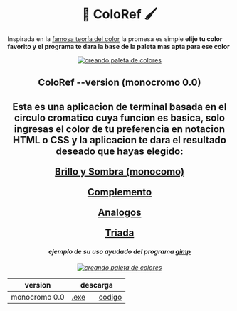 <h1 align="center">🎨 ColoRef 🖌</h1>
  
Inspirada en la [famosa teoría del color](https://es.wikipedia.org/wiki/Teoría_del_color) la promesa es simple **elije tu color favorito y el programa te dara la base de la paleta mas apta para ese color**


<p align="center">
<a href="https://github.com/NekoShooter/ColorRef#esta-es-una-aplicacion-de-terminal-basada-en-el-circulo-cromatico-cuya-funcion-es-basica-solo-ingresas-el-color-de-tu-preferencia-en-notacion-html-o-css-y-la-aplicacion-te-dara-el-resultado-deseado-que-hayas-elegido-brillo-y-sombra-monocomocomplementoanalogostriadaversiondescargamonocromo-00exe--codigo"><img src="https://media.giphy.com/media/ifZ65WQ3jUIXCL1asE/giphy.gif" alt="creando paleta de colores" ></a>
<p/>

<h2 align="center"> ColoRef --version (monocromo 0.0)<h2/>
  

<p align="center">Esta es una aplicacion de terminal basada en el circulo cromatico cuya funcion es basica, solo ingresas el color de tu preferencia en notacion HTML o CSS y la aplicacion te dara el resultado deseado que hayas elegido:<p/>

<p align="center"><a href="https://es.wikipedia.org/wiki/Color_monocromáticos"><b>Brillo y Sombra (monocomo)<a/><b/><p/>
<p align="center"><a href="https://es.wikipedia.org/wiki/Colores_complementarios"><b>Complemento<a/><b/><p/>
<p align="center"><a href="https://es.wikipedia.org/wiki/Colores_análogos"><b>Analogos<a/><b/><p/>
<p align="center"><a href="https://www.google.com/search?client=opera&sxsrf=ALeKk03qt_gTf4YKuNa8NB0dE9CVRdVrng%3A1598057689378&ei=2WxAX7TJFsKFtQaJ-YfoDA&q=triada+color&oq=triada+color&gs_lcp=CgZwc3ktYWIQDDIHCAAQFBCHAjICCAAyBggAEAcQHjIGCAAQBxAeMgYIABAHEB4yBggAEAcQHjIGCAAQBxAeMgYIABAHEB4yBggAEAcQHjIGCAAQBxAeOgQIABBHOgQIABBDOggIABAHEAoQHlCtEFirF2DOJGgAcAF4AIABgwGIAeYFkgEDMC42mAEAoAEBqgEHZ3dzLXdpesABAQ&sclient=psy-ab&ved=0ahUKEwj0mZ_nzK3rAhXCQs0KHYn8Ac0Q4dUDCAs"><b>Triada<a/><b/><p/>

<h6 align="center">ejemplo de su uso ayudado del programa <a href="https://github.com/GNOME/gimp">gimp<a/><h6/>
  
<p align="center">
<a href="https://github.com/NekoShooter/ColorRef#-coloref-"><img src="https://media.giphy.com/media/MaP0WVhZJs8oWKdqdW/giphy.gif" alt="creando paleta de colores" ></a>
<p/>  


 version | descarga 
  --- | ---
 monocromo 0.0 | [.exe](https://mega.nz/file/F9QyWYTD#bBITavbsSb0yN5S9Hyp_WZqYMZBNHcvlZ8bTpSyTWa0)       [codigo](https://github.com/NekoShooter/ColorRef/releases/tag/monocromo-v0.0)
